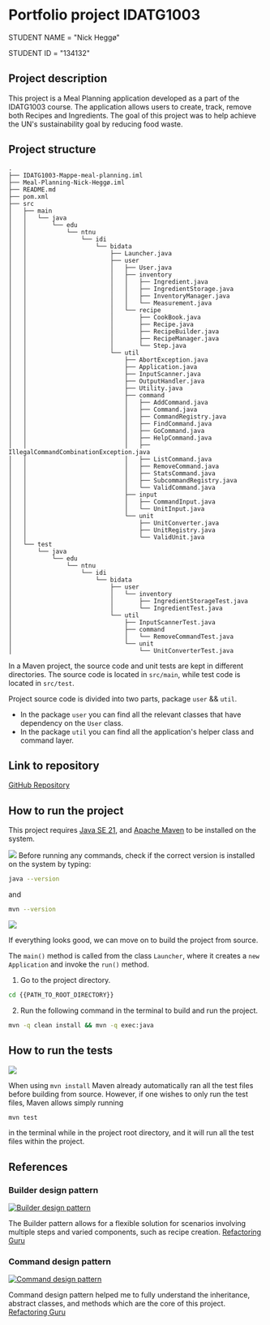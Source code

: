 # Portfolio project IDATG1003

STUDENT NAME = "Nick Heggø"

STUDENT ID = "134132"

## Project description

This project is a Meal Planning application developed as a part of the IDATG1003 course.
The application allows users to create, track, remove both Recipes and Ingredients.
The goal of this project was to help achieve the UN's sustainability goal by reducing food waste.

## Project structure

```aiignore
.
├── IDATG1003-Mappe-meal-planning.iml
├── Meal-Planning-Nick-Heggø.iml
├── README.md
├── pom.xml
├── src
│   ├── main
│   │   └── java
│   │       └── edu
│   │           └── ntnu
│   │               └── idi
│   │                   └── bidata
│   │                       ├── Launcher.java
│   │                       ├── user
│   │                       │   ├── User.java
│   │                       │   ├── inventory
│   │                       │   │   ├── Ingredient.java
│   │                       │   │   ├── IngredientStorage.java
│   │                       │   │   ├── InventoryManager.java
│   │                       │   │   └── Measurement.java
│   │                       │   └── recipe
│   │                       │       ├── CookBook.java
│   │                       │       ├── Recipe.java
│   │                       │       ├── RecipeBuilder.java
│   │                       │       ├── RecipeManager.java
│   │                       │       └── Step.java
│   │                       └── util
│   │                           ├── AbortException.java
│   │                           ├── Application.java
│   │                           ├── InputScanner.java
│   │                           ├── OutputHandler.java
│   │                           ├── Utility.java
│   │                           ├── command
│   │                           │   ├── AddCommand.java
│   │                           │   ├── Command.java
│   │                           │   ├── CommandRegistry.java
│   │                           │   ├── FindCommand.java
│   │                           │   ├── GoCommand.java
│   │                           │   ├── HelpCommand.java
│   │                           │   ├── IllegalCommandCombinationException.java
│   │                           │   ├── ListCommand.java
│   │                           │   ├── RemoveCommand.java
│   │                           │   ├── StatsCommand.java
│   │                           │   ├── SubcommandRegistry.java
│   │                           │   └── ValidCommand.java
│   │                           ├── input
│   │                           │   ├── CommandInput.java
│   │                           │   └── UnitInput.java
│   │                           └── unit
│   │                               ├── UnitConverter.java
│   │                               ├── UnitRegistry.java
│   │                               └── ValidUnit.java
│   └── test
│       └── java
│           └── edu
│               └── ntnu
│                   └── idi
│                       └── bidata
│                           ├── user
│                           │   └── inventory
│                           │       ├── IngredientStorageTest.java
│                           │       └── IngredientTest.java
│                           └── util
│                               ├── InputScannerTest.java
│                               ├── command
│                               │   └── RemoveCommandTest.java
│                               └── unit
│                                   └── UnitConverterTest.java
```

In a Maven project, the source code and unit tests are kept in different directories.
The source code is located in `src/main`, while test code is located in `src/test`.

Project source code is divided into two parts, package `user` && `util`.

* In the package `user` you can find all the relevant classes that have dependency on the `User` class.
* In the package `util` you can find all the application's helper class and command
  layer.

## Link to repository

[GitHub Repository](https://github.com/NTNU-BIDATA-IDATG1003-2024/meal-planning-nickhe-ntnu.git)

## How to run the project

This project requires [Java SE 21](https://whichjdk.com/),
and [Apache Maven](https://maven.apache.org/) to be installed on the system.

![](version.png)
Before running any commands, check if the correct version is installed on the system by typing:

```bash
java --version
```

and

```bash
mvn --version
```

![](run.gif)

If everything looks good, we can move on to build the project from source.

The `main()` method is called from the class `Launcher`,
where it creates a `new Application` and invoke the `run()` method.

1. Go to the project directory.

```bash
cd {{PATH_TO_ROOT_DIRECTORY}}
```

2. Run the following command in the terminal to build and run the project.

```bash
mvn -q clean install && mvn -q exec:java
```

## How to run the tests

![](unitTest.gif)

When using `mvn install` Maven already automatically ran all the test files before building from source.
However, if one wishes to only run the test files,
Maven allows simply running

```bash
mvn test
```

in the terminal while in the project root directory,
and it will run all the test files within the project.

## References

### Builder design pattern

[![Builder design pattern](https://refactoring.guru/images/patterns/diagrams/builder/example-en-2x.png)](https://refactoring.guru/design-patterns/builder)

The Builder pattern allows for a flexible solution for scenarios involving multiple steps and varied components,
such as recipe creation.
[Refactoring Guru](https://refactoring.guru/design-patterns/builder)

### Command design pattern

[![Command design pattern](https://refactoring.guru/images/patterns/diagrams/command/example-2x.png)](https://refactoring.guru/design-patterns/command)

Command design pattern helped me to fully understand the inheritance,
abstract classes, and methods which are the core of this project.
[Refactoring Guru](https://refactoring.guru/design-patterns/command)
